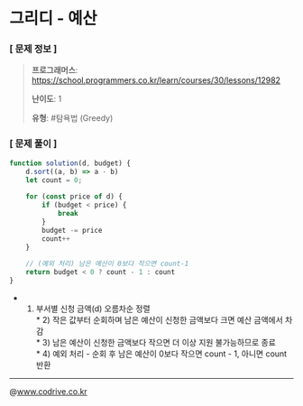 # 그리디 - 예산

### [ 문제 정보 ]
> **프로그래머스**: https://school.programmers.co.kr/learn/courses/30/lessons/12982
> 
> **난이도**: 1
>
> **유형**: #탐욕법 (Greedy)


### [ 문제 풀이 ]
```JavaScript
function solution(d, budget) {
    d.sort((a, b) => a - b) 
    let count = 0;
    
    for (const price of d) {
        if (budget < price) {
            break
        }
        budget -= price
        count++
    }
    
    // (예외 처리) 남은 예산이 0보다 작으면 count-1
    return budget < 0 ? count - 1 : count
}
```
* 1) 부서별 신청 금액(d) 오름차순 정렬 <br>* 2) 작은 값부터 순회하며 남은 예산이 신청한 금액보다 크면 예산 금액에서 차감<br>* 3) 남은 예산이 신청한 금액보다 작으면 더 이상 지원 불가능하므로 종료<br>* 4) 예외 처리 - 순회 후 남은 예산이  0보다 작으면 count - 1, 아니면 count 반환


---
@www.codrive.co.kr